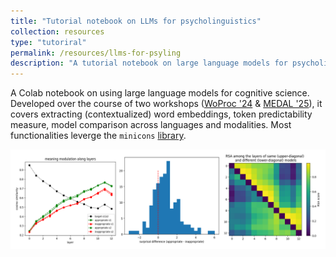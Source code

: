 ```yaml
---
title: "Tutorial notebook on LLMs for psycholinguistics"
collection: resources
type: "tutoriral"
permalink: /resources/llms-for-psyling
description: "A tutorial notebook on large language models for psycholinguistics"
---
```


A Colab notebook on using large language models for cognitive science. Developed over the course of two workshops ([WoProc '24](https://moproc2024.net/) & [MEDAL '25](https://medal.ut.ee/event/medal-summer-school-in-computational-linguistics/)), it covers extracting (contextualized) word embeddings, token predictability measure, model comparison across languages and modalities. Most functionalities leverge the ```minicons``` [library](https://github.com/kanishkamisra/minicons).

<p align="center">
  <img src="https://github.com/MarcoCiapparelli/LLMs-for-psyling/blob/main/example_outputs/example_summary.png" alt="Colab Demo" width="700"/>
</p>

